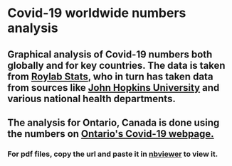 # Covid-19 worldwide numbers analysis

## Graphical analysis of Covid-19 numbers both globally and for key countries. The data is taken from [Roylab Stats](https://www.youtube.com/watch?v=NMre6IAAAiU), who in turn has taken data from sources like [John Hopkins University](https://coronavirus.jhu.edu/data) and various national health departments. 

## The analysis for Ontario, Canada is done using the numbers on [Ontario's Covid-19 webpage.](https://covid-19.ontario.ca/)

### For pdf files, copy the url and paste it in [nbviewer](https://nbviewer.jupyter.org/) to view it.
